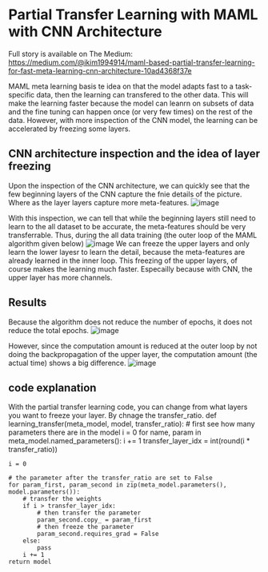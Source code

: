 # Partial Transfer Learning with MAML with CNN Architecture
Full story is available on The Medium: https://medium.com/@ikim1994914/maml-based-partial-transfer-learning-for-fast-meta-learning-cnn-architecture-10ad4368f37e

MAML meta learning basis te idea on that the model adapts fast to a task-specific data, then the learning can transfered to the other data. 
This will make the learning faster because the model can leanrn on subsets of data and the fine tuning can happen once (or very few times) on the rest of the data. 
However, with more inspection of the CNN model, the learning can be accelerated by freezing some layers. 
## CNN architecture inspection and the idea of layer freezing
Upon the inspection of the CNN architecture, we can quickly see that the few beginning layers of the CNN capture the fnie details of the picture. 
Where as the layer layers capture more meta-features. 
![image](https://github.com/user-attachments/assets/0ac778f3-6b91-4fcf-b018-d9d86294743c)

With this inspection, we can tell that while the beginning layers still need to learn to the all dataset to be accurate, the meta-features should be very transferrable. 
Thus, during the all data training (the outer loop of the MAML algorithm given below)
![image](https://github.com/user-attachments/assets/b4cc67a8-d49d-438c-a729-c933c0ef46ee)
We can freeze the upper layers and only learn the lower layesr to learn the detail, because the meta-features are already learned in the inner loop. 
This freezing of the upper layers, of course makes the learning much faster. Especailly because with CNN, the upper layer has more channels. 

## Results
Because the algorithm does not reduce the number of epochs, it does not reduce the total epochs. 
![image](https://github.com/user-attachments/assets/700a4089-4714-4120-9409-6c535bcd82ac)

However, since the computation amount is reduced at the outer loop by not doing the backpropagation of the upper layer, the computation amount (the actual time)
shows a big difference. 
![image](https://github.com/user-attachments/assets/a2426350-61db-45e7-8235-0c1c7e5759d2)

## code explanation
With the partial transfer learning code, you can change from what layers you want to freeze your layer. 
By chnage the transfer_ratio. 
def learning_transfer(meta_model, model, transfer_ratio):
    # first see how many parameters there are in the model 
    i = 0
    for name, param in meta_model.named_parameters():
        i += 1
    transfer_layer_idx = int(round(i * transfer_ratio))

    i = 0
    
    # the parameter after the transfer_ratio are set to False
    for param_first, param_second in zip(meta_model.parameters(), model.parameters()):
        # transfer the weights 
        if i > transfer_layer_idx:
            # then transfer the parameter
            param_second.copy_ = param_first
            # then freeze the parameter
            param_second.requires_grad = False
        else:
            pass
        i += 1
    return model
